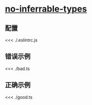 # [no-inferrable-types](https://typescript-eslint.io/rules/no-inferrable-types)

## 配置

<<< ./.eslintrc.js

## 错误示例

<<< ./bad.ts

## 正确示例

<<< ./good.ts
